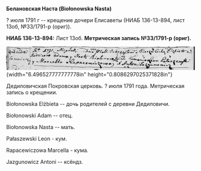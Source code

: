 **Белановская Наста (Biołonowska Nasta)**

? июля 1791 г -- крещение дочери Елисаветы (НИАБ 136-13-894, лист 13об,
№33/1791-р (ориг)).

**НИАБ 136-13-894:** Лист 13об. **Метрическая запись №33/1791-р
(ориг).**

![](./media/98826998e044a5eed868cfe4b5dee2ea25cc3b0d.png){width="6.496527777777778in"
height="0.8086297025371828in"}

Дедиловичская Покровская церковь. ? июля 1791 года. Метрическая запись о
крещении.

Biołonowska Elżbieta -- дочь родителей с деревни Дедиловичи.

Biołonowski Adam -- отец.

Biołonowska Nasta -- мать.

Pałaszewski Leon - кум.

Rapacewiczowa Marcella - кума.

Jazgunowicz Antoni -- ксёндз.
